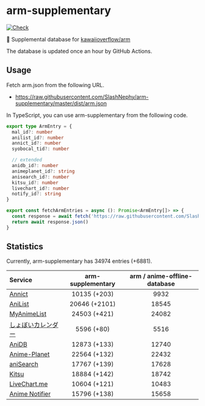 # arm-supplementary

[![Check](https://github.com/SlashNephy/arm-supplementary/actions/workflows/check-node.yml/badge.svg)](https://github.com/SlashNephy/arm-supplementary/actions/workflows/check-node.yml)

💊 Supplemental database for [kawaiioverflow/arm](https://github.com/kawaiioverflow/arm)

The database is updated once an hour by GitHub Actions.

## Usage

Fetch arm.json from the following URL.

- https://raw.githubusercontent.com/SlashNephy/arm-supplementary/master/dist/arm.json

In TypeScript, you can use arm-supplementary from the following code.

```TypeScript
export type ArmEntry = {
  mal_id?: number
  anilist_id?: number
  annict_id?: number
  syobocal_tid?: number

  // extended
  anidb_id?: number
  animeplanet_id?: string
  anisearch_id?: number
  kitsu_id?: number
  livechart_id?: number
  notify_id?: string
}

export const fetchArmEntries = async (): Promise<ArmEntry[]> => {
  const response = await fetch('https://raw.githubusercontent.com/SlashNephy/arm-supplementary/master/dist/arm.json')
  return await response.json()
}
```

## Statistics

Currently, arm-supplementary has 34974 entries (+6881).

| Service                                     | arm-supplementary | arm / anime-offline-database |
| :------------------------------------------ | :---------------: | :--------------------------: |
| [Annict](https://annict.com)                |   10135 (+203)    |             9932             |
| [AniList](https://anilist.co)               |   20646 (+2101)   |            18545             |
| [MyAnimeList](https://myanimelist.net)      |   24503 (+421)    |            24082             |
| [しょぼいカレンダー](https://cal.syoboi.jp) |    5596 (+80)     |             5516             |
| [AniDB](https://anidb.net)                  |   12873 (+133)    |            12740             |
| [Anime-Planet](https://anime-planet.com)    |   22564 (+132)    |            22432             |
| [aniSearch](https://anisearch.com)          |   17767 (+139)    |            17628             |
| [Kitsu](https://kitsu.io)                   |   18884 (+142)    |            18742             |
| [LiveChart.me](https://livechart.me)        |   10604 (+121)    |            10483             |
| [Anime Notifier](https://notify.moe)        |   15796 (+138)    |            15658             |
